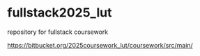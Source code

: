 # fullstack2025_lut
repository for fullstack coursework

https://bitbucket.org/2025coursework_lut/coursework/src/main/

